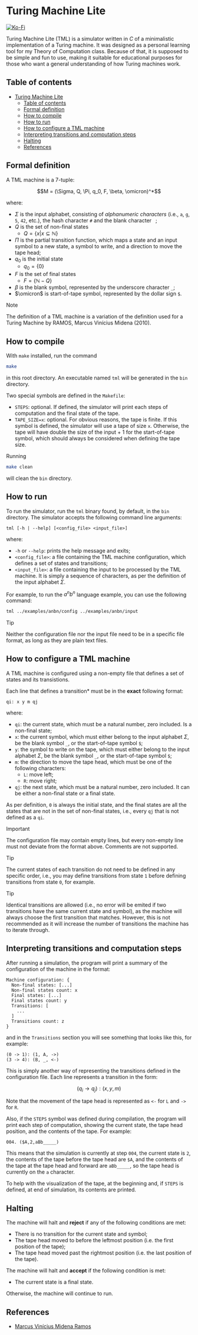 # Turing Machine Lite

[![Ko-Fi](https://img.shields.io/static/v1?message=Buy%20me%20a%20coffee&logo=kofi&labelColor=ff5e5b&color=434B57&logoColor=white&label=%20)](https://ko-fi.com/ualacecafe)

Turing Machine Lite (TML) is a simulator written in _C_ of a minimalistic implementation of a Turing machine. It was designed as a personal learning tool for my Theory of Computation class. Because of that, it is supposed to be simple and fun to use, making it suitable for educational purposes for those who want a general understanding of how Turing machines work.

## Table of contents
- [Turing Machine Lite](#turing-machine-lite)
  - [Table of contents](#table-of-contents)
  - [Formal definition](#formal-definition)
  - [How to compile](#how-to-compile)
  - [How to run](#how-to-run)
  - [How to configure a TML machine](#how-to-configure-a-tml-machine)
  - [Interpreting transitions and computation steps](#interpreting-transitions-and-computation-steps)
  - [Halting](#halting)
  - [References](#references)

## Formal definition

A TML machine is a 7-tuple:

$$M = (\Sigma, Q, \Pi, q_0, F, \beta, \omicron)^*$$

where:

- $\Sigma$ is the input alphabet, consisting of _alphanumeric characters_ (i.e., `a`, `g`, `5`, `42`, etc.), the hash character `#` and the blank character ` `;
- $Q$ is the set of non-final states
  - $Q = \{ x | x \subseteq \mathbb{N} \}$
- $\Pi$ is the partial transition function, which maps a state and an input symbol to a new state, a symbol to write, and a direction to move the tape head;
- $q_0$ is the initial state
  - $q_0 = \{ 0 \}$
- $F$ is the set of final states
  - $F = \{ \mathbb{N} - Q \}$
- $\beta$ is the blank symbol, represented by the underscore character `_`;
- $\omicron$ is start-of-tape symbol, represented by the dollar sign `$`.

> [!NOTE]
> The definition of a TML machine is a variation of the definition used for a Turing Machine by RAMOS, Marcus Vinícius Midena (2010).

## How to compile

With `make` installed, run the command

```bash
make
```

in this root directory. An executable named `tml` will be generated in the `bin` directory.

Two special symbols are defined in the `Makefile`:
  - `STEPS`: optional. If defined, the simulator will print each steps of computation and the final state of the tape.
  - `TAPE_SIZE=x`: optional. For obvious reasons, the tape is finite. If this symbol is defined, the simulator will use a tape of size `x`. Otherwise, the tape will have double the size of the input + 1 for the start-of-tape symbol, which should always be considered when defining the tape size.

Running

```bash
make clean
```

will clean the `bin` directory.

## How to run

To run the simulator, run the `tml` binary found, by default, in the `bin` directory. The simulator accepts the following command line arguments:

```
tml [-h | --help] [<config_file> <input_file>]
```

where:
- `-h` or `--help`: prints the help message and exits;
- `<config_file>`: a file containing the TML machine configuration, which defines a set of states and transitions;
- `<input_file>`: a file containing the input to be processed by the TML machine. It is simply a sequence of characters, as per the definition of the input alphabet $\Sigma$.

For example, to run the $a^nb^n$ language example, you can use the following command:

```bash
tml ../examples/anbn/config ../examples/anbn/input
```

> [!TIP]
> Neither the configuration file nor the input file need to be in a specific file format, as long as they are plain text files.

## How to configure a TML machine

A TML machine is configured using a non-empty file that defines a set of states and its transistions.

Each line that defines a transition* must be in the **exact** following format:

```
qi: x y m qj
```

where:
- `qi`: the current state, which must be a natural number, zero included. Is a non-final state;
- `x`: the current symbol, which must either belong to the input alphabet $\Sigma$, be the blank symbol `_`, or the start-of-tape symbol `$`;
- `y`: the symbol to write on the tape, which must either belong to the input alphabet $\Sigma$, be the blank symbol `_`, or the start-of-tape symbol `$`;
- `m`: the direction to move the tape head, which must be one of the following characters:
  - `L`: move left;
  - `R`: move right;
- `qj`: the next state, which must be a natural number, zero included. It can be either a non-final state or a final state.

As per definition, `0` is always the initial state, and the final states are all the states that are not in the set of non-final states, i.e., every `qj` that is not defined as a `qi`.

> [!IMPORTANT]
> The configuration file may contain empty lines, but every non-empty line must not deviate from the format above. Comments are not supported.

> [!TIP]
> The current states of each transition do not need to be defined in any specific order, i.e., you may define transitions from state `1` before defining transitions from state `0`, for example.

> [!TIP]
> Identical transitions are allowed (i.e., no error will be emited if two transitions have the same current state and symbol), as the machine will always choose the first transition that matches. However, this is not recommended as it will increase the number of transitions the machine has to iterate through.

## Interpreting transitions and computation steps

After running a simulation, the program will print a summary of the configuration of the machine in the format:

```
Machine configuration: {
  Non-final states: [...]
  Non-final states count: x
  Final states: [...]
  Final states count: y
  Transitions: [
    ...
  ]
  Transitions count: z
}
```

and in the `Transitions` section you will see something that looks like this, for example:

```
(0 -> 1): (1, A, ->)
(3 -> 4): (B, _, <-)
```
This is simply another way of representing the transitions defined in the configuration file. Each line represents a transition in the form:

$$(q_i \rightarrow q_j): (x, y, m)$$

Note that the movement of the tape head is represented as `<-` for `L` and `->` for `R`.

Also, if the `STEPS` symbol was defined during compilation, the program will print each step of computation, showing the current state, the tape head position, and the contents of the tape. For example:

```
004. ($A,2,aBb_____)
```

This means that the simulation is currently at step `004`, the current state is `2`, the contents of the tape before the tape head are `$A`, and the contents of the tape at the tape head and forward are `aBb_____`, so the tape head is currently on the `a` character.

To help with the visualization of the tape, at the beginning and, if `STEPS` is defined, at end of simulation, its contents are printed.

## Halting

The machine will halt and **reject** if any of the following conditions are met:
- There is no transition for the current state and symbol;
- The tape head moved to before the leftmost position (i.e. the first position of the tape);
- The tape head moved past the rightmost position (i.e. the last position of the tape).

The machine will halt and **accept** if the following condition is met:
- The current state is a final state.

Otherwise, the machine will continue to run.

## References

- [Marcus Vinícius Midena Ramos](http://lattes.cnpq.br/7833733286842741)
